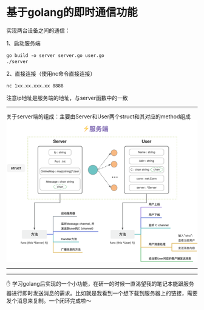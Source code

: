 # 基于golang的即时通信功能

实现两台设备之间的通信：

1、启动服务端

    go build -o server server.go user.go
    ./server

2、直接连接（使用nc命令直接连接）

    nc 1xx.xx.xxx.xx 8888

注意ip地址是服务端的地址，与server函数中的一致

------
关于server端的组成：主要由Server和User两个struct和其对应的method组成
![alt 属性文本](1_diagram.png)

------
------

✋ 学习golang后实现的一个小功能，在研一的时候一直渴望我的笔记本能跟服务器进行即时发送消息的需求。比如就是我看到一个想下载到服务器上的链接，需要发个消息来复制。一个闭环完成啦～
